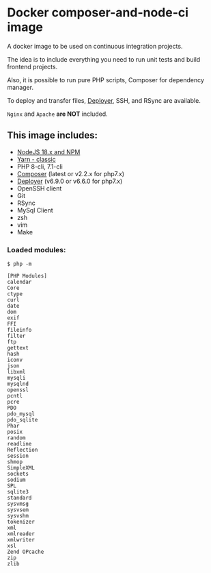 # Docker composer-and-node-ci image

A docker image to be used on continuous integration projects. 

The idea is to include everything you need to run unit tests and build frontend projects.

Also, it is possible to run pure PHP scripts, Composer for dependency manager.

To deploy and transfer files, [Deployer](https://deployer.org), SSH, and RSync are available.

`Nginx` and `Apache` **are NOT** included.

## This image includes: 

* [NodeJS 18.x and NPM](https://github.com/nodesource/distributions/blob/master/README.md#installation-instructions)
* [Yarn - classic](https://classic.yarnpkg.com/en/docs/install/#debian-stable)
* PHP 8-cli, 7.1-cli
* [Composer](https://getcomposer.org/doc/faqs/how-to-install-composer-programmatically.md) (latest or v2.2.x for php7.x)
* [Deployer](https://deployer.org) (v6.9.0 or v6.6.0 for php7.x)
* OpenSSH client
* Git
* RSync
* MySql Client
* zsh
* vim
* Make


### Loaded modules:

```
$ php -m

[PHP Modules]
calendar
Core
ctype
curl
date
dom
exif
FFI
fileinfo
filter
ftp
gettext
hash
iconv
json
libxml
mysqli
mysqlnd
openssl
pcntl
pcre
PDO
pdo_mysql
pdo_sqlite
Phar
posix
random
readline
Reflection
session
shmop
SimpleXML
sockets
sodium
SPL
sqlite3
standard
sysvmsg
sysvsem
sysvshm
tokenizer
xml
xmlreader
xmlwriter
xsl
Zend OPcache
zip
zlib
```
